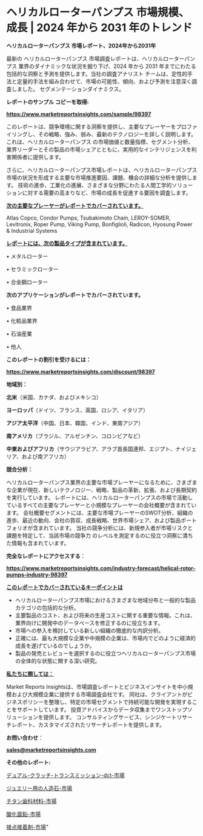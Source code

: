 # ヘリカルローターパンプス 市場規模、成長 | 2024 年から 2031 年のトレンド

<strong>ヘリカルローターパンプス 市場レポート、2024年から2031年</strong>

最新の ヘリカルローターパンプス 市場調査レポートは、ヘリカルローターパンプス 業界のダイナミックな状況を掘り下げ、2024 年から 2031 年までにわたる包括的な洞察と予測を提供します。当社の調査アナリスト チームは、定性的手法と定量的手法を組み合わせて、市場の可能性、傾向、および予測を注意深く調査しました。 セグメンテーションダイナミクス。



<strong>レポートのサンプル コピーを取得:</strong> <a href=https://www.marketreportsinsights.com/sample/98397>

<strong><u>https://www.marketreportsinsights.com/sample/98397</u></strong></a>

このレポートは、競争環境に関する洞察を提供し、主要なプレーヤーをプロファイリングし、その戦略、強み、弱み、最新のテクノロジーを詳しく説明します。 これは、ヘリカルローターパンプス の市場価値と数量指標、セグメント分析、業界リーダーとその製品の市場シェアとともに、実用的なインテリジェンスを利害関係者に提供します。

さらに、ヘリカルローターパンプス市場レポートは、ヘリカルローターパンプス市場の状況を形成する主要な市場推進要因、課題、機会の詳細な分析を提供します。 技術の進歩、工業化の進展、さまざまな分野にわたる人間工学的ソリューションに対する需要の高まりなど、市場の成長を促進する要因を調査します。



<strong><u>次の主要なプレーヤーがレポートでカバーされています。</u></strong>

Atlas Copco, Condor Pumps, Tsubakimoto Chain, LEROY-SOMER, Levitronix, Roper Pump, Viking Pump, Bonfiglioli, Radicon, Hyosung Power & Industrial Systems



<strong><u><b>レポートには、次の製品タイプが含まれています。</b></u></strong>

• メタルローター

• セラミックローター

• 合金鋼ローター



<strong><b>次のアプリケーションがレポートでカバーされています。</b></strong>

• 食品業界

• 化粧品業界

• 石油産業

• 他人



<strong><b>このレポートの割引を受けるには：</b></strong><a href=https://www.marketreportsinsights.com/discount/98397>

<strong><u>https://www.marketreportsinsights.com/discount/98397</u></strong></a>



<strong>地域別：</strong>



<strong>北米</strong>（米国、カナダ、およびメキシコ）



<strong>ヨーロッパ</strong>（ドイツ、フランス、英国、ロシア、イタリア）



<strong>アジア太平洋</strong>（中国、日本、韓国、インド、東南アジア）



<strong>南アメリカ</strong>（ブラジル、アルゼンチン、コロンビアなど）



<strong>中東およびアフリカ</strong>（サウジアラビア、アラブ首長国連邦、エジプト、ナイジェリア、および南アフリカ）



<strong>競合分析：</strong>

ヘリカルローターパンプス業界の主要な市場プレーヤーになるために、さまざまな企業が現在、新しいテクノロジー、戦略、製品の革新、拡張、および長期契約を実行しています。 レポートには、ヘリカルローターパンプスの市場で活動しているすべての主要なプレーヤーと小規模なプレーヤーの会社概要が含まれています。 会社概要セグメントには、主要な市場プレーヤーのSWOT分析、組織の進歩、最近の動向、会社の買収、成長戦略、世界市場シェア、および製品ポートフォリオが含まれています。 当社の競争分析には、新規参入者が市場リスクと課題を特定して、当該市場の競争力 のレベルを測定するのに役立つ洞察に満ちた情報も含まれています。



<strong>完全なレポートにアクセスする</strong>：

<a href=https://www.marketreportsinsights.com/industry-forecast/helical-rotor-pumps-industry-98397>

<strong><u>https://www.marketreportsinsights.com/industry-forecast/helical-rotor-pumps-industry-98397</u></strong></a>



<strong><u><b>このレポートでカバーされているキーポイントは</b></u></strong>
<ul>
  <li>ヘリカルローターパンプス市場におけるさまざまな地域分布と一般的な製品カテゴリの包括的な分析。</li>
  <li>主要製品のコスト、および将来の生産コストに関する重要な情報。これは、業界向けに開発中のデータベースを修正するのに役立ちます。</li>
  <li>市場への参入を検討している新しい組織の徹底的な内訳分析。</li>
  <li>正確には、最も大規模な企業や中規模の企業は、市場内でどのように経済的成長を遂げているのでしょうか。</li>
  <li>製品の発売とレビューを選択するのに役立つヘリカルローターパンプス市場の全体的な状態に関する深い研究。</li>
</ul>


<strong><u><b>私たちに関しては：</b></u></strong>

Market Reports Insightsは、市場調査レポートとビジネスインサイトを中小規模および大規模企業に提供する市場調査会社です。 同社は、クライアントがビジネスポリシーを整理し、特定の市場セグメントで持続可能な開発を実現することをサポートしています。 投資アドバイスからデータ収集までワンストップソリューションを提供します。 コンサルティングサービス、シンジケートリサーチレポート、カスタマイズされたリサーチレポートを提供します。



<strong><b>お問い合わせ</b></strong>：

<a href=mailto:sales@marketreportsinsights.com>

<strong><u>sales@marketreportsinsights.com</u></strong></a>



<strong>その他のレポート:</strong>

<a href=https://www.linkedin.com/pulse/デュアル-クラッチ-トランスミッション-dct-市場-2023-総利益と主要ベンダー-o6fnf/>デュアル-クラッチ-トランスミッション-dct-市場</a>

<a href=https://www.linkedin.com/pulse/ジュエリー用の人造石-市場-2023-総利益と主要ベンダー-2030-mezif/>ジュエリー用の人造石-市場</a>

<a href=https://www.linkedin.com/pulse/チタン歯科材料-市場-2030-年までの需要に焦点を当てた-2023-kp3qf/>チタン歯科材料-市場</a>

<a href=https://www.linkedin.com/pulse/酸化亜鉛-市場-2023-収益と成長ドライバー-2030-data-dive-discoveries-24-analysis-yl1yc/>酸化亜鉛-市場</a>

<a href=https://www.linkedin.com/pulse/接点接着剤-市場-2023-swot-分析と最新イノベーション-2030-nla0f/>接点接着剤-市場</a>"
